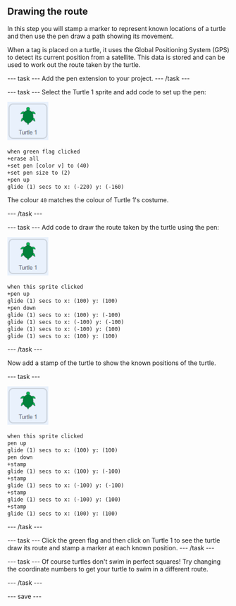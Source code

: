 ## Drawing the route

In this step you will stamp a marker to represent known locations of a turtle and then use the pen draw a path showing its movement. 

When a tag is placed on a turtle, it uses the Global Positioning System (GPS) to detect its current position from a satellite. This data is stored and can be used to work out the route taken by the turtle. 

--- task ---
Add the pen extension to your project. 
--- /task ---

--- task ---
Select the Turtle 1 sprite and add code to set up the pen:

![image of Turtle 1 sprite](images/turtle-1-sprite.png)

```blocks3
when green flag clicked
+erase all
+set pen [color v] to (40)
+set pen size to (2)
+pen up
glide (1) secs to x: (-220) y: (-160)
```

The colour `40` matches the colour of Turtle 1's costume.

--- /task ---

--- task ---
Add code to draw the route taken by the turtle using the pen:

![image of Turtle 1 sprite](images/turtle-1-sprite.png)

```blocks3
when this sprite clicked
+pen up
glide (1) secs to x: (100) y: (100)
+pen down
glide (1) secs to x: (100) y: (-100)
glide (1) secs to x: (-100) y: (-100)
glide (1) secs to x: (-100) y: (100)
glide (1) secs to x: (100) y: (100)
```

--- /task ---

Now add a stamp of the turtle to show the known positions of the turtle. 

--- task ---

![image of Turtle 1 sprite](images/turtle-1-sprite.png)

```blocks3
when this sprite clicked
pen up
glide (1) secs to x: (100) y: (100)
pen down
+stamp
glide (1) secs to x: (100) y: (-100)
+stamp
glide (1) secs to x: (-100) y: (-100)
+stamp
glide (1) secs to x: (-100) y: (100)
+stamp
glide (1) secs to x: (100) y: (100)
```

--- /task ---

--- task ---
Click the green flag and then click on Turtle 1 to see the turtle draw its route and stamp a marker at each known position. 
--- /task ---

--- task ---
Of course turtles don't swim in perfect squares! Try changing the coordinate numbers to get your turtle to swim in a different route.   

--- /task ---

--- save ---
